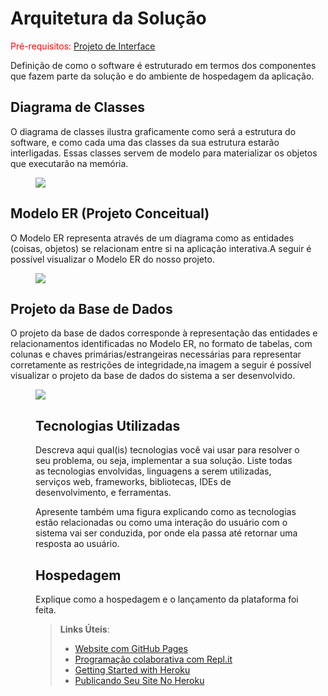 # Arquitetura da Solução

<span style="color:red">Pré-requisitos: <a href="3-Projeto de Interface.md"> Projeto de Interface</a></span>



Definição de como o software é estruturado em termos dos componentes que fazem parte da solução e do ambiente de hospedagem da aplicação.

## Diagrama de Classes

O diagrama de classes ilustra graficamente como será a estrutura do software, e como cada uma das classes da sua estrutura estarão interligadas. Essas classes servem de modelo para materializar os objetos que executarão na memória.

<figure> 
  <img src="https://github.com/ICEI-PUC-Minas-PMV-ADS/pmv-ads-2024-1-e2-proj-int-t7-grupo-gerenciador-de-pedidos/blob/main/docs/img/DiagramadeClasse2.png" alt"Diagrama de Classe">
</figure>

## Modelo ER (Projeto Conceitual)

O Modelo ER representa através de um diagrama como as entidades (coisas, objetos) se relacionam entre si na aplicação interativa.A seguir é possível visualizar o Modelo ER do nosso projeto.

<figure> 
  <img src="https://github.com/ICEI-PUC-Minas-PMV-ADS/pmv-ads-2024-1-e2-proj-int-t7-grupo-gerenciador-de-pedidos/blob/main/docs/img/MER.png" alt"Modelo de entidade e relacionamento">
</figure>


## Projeto da Base de Dados

O projeto da base de dados corresponde à representação das entidades e relacionamentos identificadas no Modelo ER, no formato de tabelas, com colunas e chaves primárias/estrangeiras necessárias para representar corretamente as restrições de integridade,na imagem a seguir é possível visualizar o projeto da base de dados do sistema a ser desenvolvido.
 

<figure> 
  <img src="https://github.com/ICEI-PUC-Minas-PMV-ADS/pmv-ads-2024-1-e2-proj-int-t7-grupo-gerenciador-de-pedidos/blob/main/docs/img/projetoBD.png" alt"Projeto da base de dados">

## Tecnologias Utilizadas

Descreva aqui qual(is) tecnologias você vai usar para resolver o seu problema, ou seja, implementar a sua solução. Liste todas as tecnologias envolvidas, linguagens a serem utilizadas, serviços web, frameworks, bibliotecas, IDEs de desenvolvimento, e ferramentas.

Apresente também uma figura explicando como as tecnologias estão relacionadas ou como uma interação do usuário com o sistema vai ser conduzida, por onde ela passa até retornar uma resposta ao usuário.

## Hospedagem

Explique como a hospedagem e o lançamento da plataforma foi feita.

> **Links Úteis**:
>
> - [Website com GitHub Pages](https://pages.github.com/)
> - [Programação colaborativa com Repl.it](https://repl.it/)
> - [Getting Started with Heroku](https://devcenter.heroku.com/start)
> - [Publicando Seu Site No Heroku](http://pythonclub.com.br/publicando-seu-hello-world-no-heroku.html)
